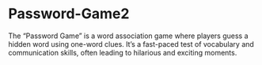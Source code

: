 # Password-Game2
The “Password Game” is a word association game where players guess a hidden word using one-word clues. It’s a fast-paced test of vocabulary and communication skills, often leading to hilarious and exciting moments.
